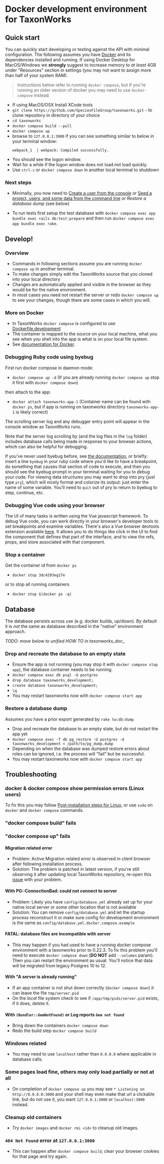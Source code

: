 
# Docker development environment for TaxonWorks

## Quick start

You can quickly start developing or testing against the API with minimal configuration. The following assumes you have [Docker](https://www.docker.com/get-docker) and its dependencies installed and running. If using Docker Desktop for MacOS/Windows we **strongly** suggest to increase memory to *at least* 4GB under "Resources" section in settings (you may not want to assign more than half of your system RAM).

> Instructions below refer to running `docker compose`, but if you're running an older version of docker you may need to use `docker-compose` instead.

* If using MacOS/OSX Install XCode tools
* `git clone https://github.com/SpeciesFileGroup/taxonworks.git` - to clone repository in directory of your choice
* `cd taxonworks`
* `docker compose build --pull`
* `docker compose up`
*  browse to `127.0.0.1:3000` if you can see something similar to below in your terminal window:
    ```
    webpack_1  | webpack: Compiled successfully.
    ```
* You should see the logon window.
* Wait for a while if the logon window does not load not load quickly.
* Use `ctrl-c` or `docker compose down` in another local terminal to shutdown

### Next steps

* Minimally, you now need to [Create a user from the console](https://github.com/SpeciesFileGroup/taxonworks_doc/blob/archive/development/HOW-TO.md#create-a-user-from-the-console) or [Seed a project, users, and some data from the command line](https://github.com/SpeciesFileGroup/taxonworks_doc/blob/archive/development/HOW-TO.md#seed-a-project-users-and-some-data-from-the-command-line) or _Restore a database dump_ (see below)

* To run tests first setup the test database with `docker compose exec app bundle exec rails db:test:prepare` and then run `docker compose exec app bundle exec rake`.
## Develop!

### Overview

* Commands in following sections assume you are running `docker compose up` in another terminal.
* To make changes simply edit the TaxonWorks source that you cloned into your local directory
* Changes are automatically applied and visible in the browser as they would be for the native environment.
* In most cases you need not restart the server or redo `docker compose up` to see your changes, though there are some cases in which you will.

### More on Docker

* In TaxonWorks `docker compose` is configured to use  [Dockerfile.development](https://raw.githubusercontent.com/SpeciesFileGroup/taxonworks/development/Dockerfile.development)
* The container is mapped to the source on your local machine, what you see when you shell into the app is what is on your local file system.
* See [documentation for Docker](https://docs.docker.com/).

### Debugging Ruby code using byebug

First run docker compose in daemon mode:
* `docker compose up -d` (If you are already running `docker compose up` stop it first with `docker compose down`)

then attach to the app:
* `docker attach taxonworks-app-1` (Container name can be found with `docker ps`, but if app is running on taxonworks directory `taxonworks-app-1` is likely correct)

The scrolling server log and any debugger entry point will appear in the console window as TaxonWorks runs.

Note that the server log scrolling by (and the log files in the `log` folder) includes database calls being made in response to your browser actions, which can also be helpful for debugging.

If you've never used byebug before, see [the documentation](https://www.rubydoc.info/gems/byebug/11.1.3), or briefly: insert a line `byebug` in your ruby code where you'd like to have a breakpoint, do something that causes that section of code to execute, and then you should see the byebug prompt in your terminal waiting for you to debug your code. For viewing data structures you may want to drop into pry (just type `pry`), which will nicely format and colorize its output: just enter the name of some variable. You'll need to `quit` out of pry to return to byebug to step, continue, etc.

### Debugging Vue code using your browser

The UI of many tasks is written using the Vue javascript framework. To debug Vue code, you can work directly in your browser's developer tools to set breakpoints and examine variables. There's also a Vue browser devtools extension available [here](https://devtools.vuejs.org/). It allows you to do things like click in the UI to find the component that defines that part of the interface, and to view the refs, props, and store associated with that component.

### Stop a container

Get the container id from `docker ps`

* `docker stop 3dc4293eg17e`

or to stop all running containers

* `docker stop $(docker ps -q)`

## Database

The database persists across use (e.g. docker builds, up/down). By default it is *not* the same as database described in the "native" environment approach.

_TODO: move below to unified HOW TO in taxonworks_doc__

### Drop and recreate the database to an empty state

* Ensure the app is not running (you may stop it with `docker compose stop app`), the database container needs to be running.
* `docker compose exec db psql -U postgres`
* `drop database taxonworks_development;`
* `create database taxonworks_development;`
* `\q`
* You may restart taxonworks now with `docker compose start app`

### Restore a database dump

Assumes you have a prior export generated by `rake tw:db:dump`

* Drop and recreate the database to an empty state, but *do not* restart the app yet
* `docker compose exec -T db pg_restore -U postgres -d taxonworks_development < /path/to/pg_dump.dump`
* Depending on when the database was dumped restore errors about roles can be ignored, i.e. the process will "fail" but be successful.
* You may restart taxonworks now with `docker compose start app`

## Troubleshooting

### docker & docker compose show permission errors (Linux users)
To fix this you may follow [Post-installation steps for Linux](https://docs.docker.com/engine/install/linux-postinstall/), or use `sudo` on `docker` and `docker compose` commands.

### "docker compose build" fails

### "docker compose up" fails

#### Migration related error
* Problem: Active Migration related error is observed in client browser after following installation process.
* Solution: The problem is patched in latest version, if you're still observing it after updating local TaxonWorks repository,  re-open this [issue](https://github.com/SpeciesFileGroup/taxonworks/issues/250) with your problem.

#### With PG::ConnectionBad: could not connect to server
* Problem: Likely you have `config/database.yml` already set up for your native local server or some other location that is not available
* Solution: You can remove `config/database.yml` and let the startup process reconstruct it or make sure config for development environment is the same as `config/database.yml.docker.compose.example`

#### FATAL: database files are incompatible with server
* This may happen if you had used to have a running docker compose environment with a taxonworks prior to 0.22.3. To fix this problem you'll need to execute `docker compose down` (**DO NOT** add `--volumes` param). Then you can restart the environment as usual. You'll notice that data will be migrated from legacy Postgres 10 to 12.

#### With "A server is already running"
* If an app container is not shut down correctly (`docker compose down`) it can leave the file `tmp/server.pid`
* On the _local_ file system check to see if `/app/tmp/pids/server.pid` exists, if it does, delete it.

#### With `(Bundler::GemNotFound)` or Log reports `Gem not found`
* Bring down the containers `docker compose down`
* Redo the build step `docker compose build`

### Windows related

* You may need to use `localhost` rather than `0.0.0.0` where applicable in database calls.

### Some pages load fine, others may only load partially or not at all

* On completion of `docker compose up` you may see `* Listening on http://0.0.0.0:3000` and your shell may even make that url a clickable link, but do not use it, you want `127.0.0.1:3000` or `localhost:3000` instead.

### Cleanup old containers

*  Try `docker images` and `docker rmi <id>` to cleanup old images.

### `404 Not Found` error at `127.0.0.1:3000`

* This can happen after `docker compose build`; clear your browser cookies for that page and try again.


